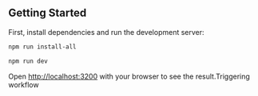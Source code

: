 ## Getting Started

First, install dependencies and run the development server:

```bash
npm run install-all
```

```bash
npm run dev
```

Open [http://localhost:3200](http://localhost:3200) with your browser to see the result.T r i g g e r i n g   w o r k f l o w  
 